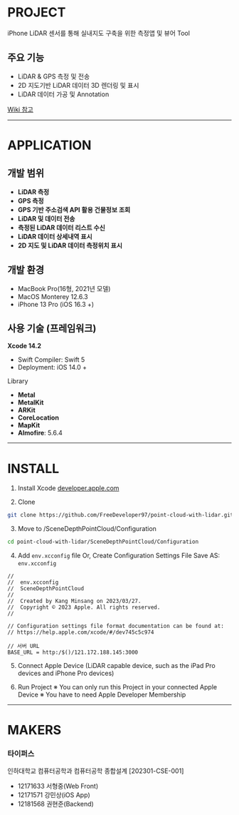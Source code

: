 # PROJECT
iPhone LiDAR 센서를 통해 실내지도 구축을 위한 측정앱 및 뷰어 Tool
## 주요 기능
- LiDAR & GPS 측정 및 전송
- 2D 지도기반 LiDAR 데이터 3D 렌더링 및 표시
- LiDAR 데이터 가공 및 Annotation

[Wiki 참고](https://github.com/FreeDeveloper97/point-cloud-with-lidar/wiki)

---

# APPLICATION
## 개발 범위
- **LiDAR 측정**
- **GPS 측정**
- **GPS 기반 주소검색 API 활용 건물정보 조회**
- **LiDAR 및 데이터 전송**
- **측정된 LiDAR 데이터 리스트 수신**
- **LiDAR 데이터 상세내역 표시**
- **2D 지도 및 LiDAR 데이터 측정위치 표시**

## 개발 환경
- MacBook Pro(16형, 2021년 모델)
- MacOS Monterey 12.6.3
- iPhone 13 Pro (iOS 16.3 +)

## 사용 기술 (프레임워크)
**Xcode 14.2** 
- Swift Compiler: Swift 5
- Deployment: iOS 14.0 +
          

Library
- **Metal**
- **MetalKit**
- **ARKit**
- **CoreLocation**
- **MapKit**
- **Almofire**: 5.6.4

---

# INSTALL
1. Install Xcode
[developer.apple.com](https://developer.apple.com/download/all/?q=Xcode)

2. Clone
```bash
git clone https://github.com/FreeDeveloper97/point-cloud-with-lidar.git
```

3. Move to /SceneDepthPointCloud/Configuration
``` bash
cd point-cloud-with-lidar/SceneDepthPointCloud/Configuration
```

4. Add `env.xcconfig` file
Or, Create Configuration Settings File Save AS: `env.xcconfig`

```text
//
//  env.xcconfig
//  SceneDepthPointCloud
//
//  Created by Kang Minsang on 2023/03/27.
//  Copyright © 2023 Apple. All rights reserved.
//

// Configuration settings file format documentation can be found at:
// https://help.apple.com/xcode/#/dev745c5c974

// 서버 URL
BASE_URL = http:/$()/121.172.188.145:3000

```

5. Connect Apple Device (LiDAR capable device, such as the iPad Pro devices and iPhone Pro devices)

6. Run Project
※ You can only run this Project in your connected Apple Device
※ You have to need Apple Developer Membership

---

# MAKERS
### 타이퍼스
인하대학교 컴퓨터공학과 컴퓨터공학 종합설계 [202301-CSE-001]
- 12171633 서형중(Web Front)
- 12171571 강민상(iOS App)
- 12181568 권현준(Backend)
